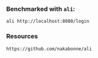 ### Benchmarked with `ali`:
```
ali http://localhost:8080/login
```

### Resources
```html
https://github.com/nakabonne/ali
```
